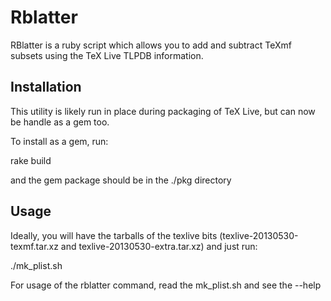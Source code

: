 # Rblatter

RBlatter is a ruby script which allows you to add and subtract TeXmf
subsets using the TeX Live TLPDB information. 

## Installation

This utility is likely run in place during packaging of TeX Live,
but can now be handle as a gem too.

To install as a gem, run:

  rake build

and the gem package should be in the ./pkg directory

## Usage

Ideally, you will have the tarballs of the texlive bits 
(texlive-20130530-texmf.tar.xz and texlive-20130530-extra.tar.xz)
and just run:

  ./mk_plist.sh

For usage of the rblatter command, read the mk_plist.sh and see the --help

